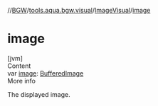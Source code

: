 //[BGW](../../../index.md)/[tools.aqua.bgw.visual](../index.md)/[ImageVisual](index.md)/[image](image.md)



# image  
[jvm]  
Content  
var [image](image.md): [BufferedImage](https://docs.oracle.com/javase/8/docs/api/java/awt/image/BufferedImage.html)  
More info  


The displayed image.

  



